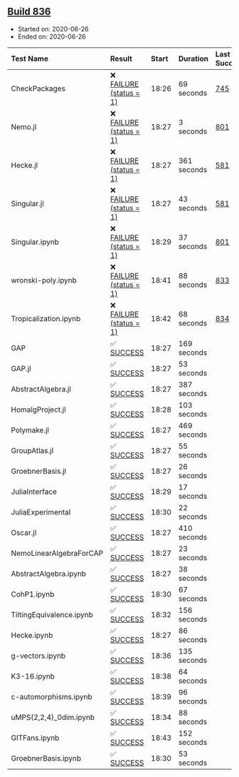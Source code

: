 ## [Build 836](https://oscarci.mathematik.uni-kl.de/job/oscar-julia-1.4/836/)

* Started on: 2020-06-26
* Ended on: 2020-06-26

| Test Name    | Result | Start | Duration | Last Success | First Failure |
|:-------------|:-------|:------|:---------|:-------------|:--------------|
| CheckPackages | ❌ [FAILURE (status = 1)](https://oscarci.mathematik.uni-kl.de/job/oscar-julia-1.4/836/artifact/logs/build-836/CheckPackages.log) | 18:26 | 69 seconds | [745](https://oscarci.mathematik.uni-kl.de/job/oscar-julia-1.4/745/) | [746](https://oscarci.mathematik.uni-kl.de/job/oscar-julia-1.4/746/) |
| Nemo.jl | ❌ [FAILURE (status = 1)](https://oscarci.mathematik.uni-kl.de/job/oscar-julia-1.4/836/artifact/logs/build-836/Nemo.jl.log) | 18:27 | 3 seconds | [801](https://oscarci.mathematik.uni-kl.de/job/oscar-julia-1.4/801/) | [802](https://oscarci.mathematik.uni-kl.de/job/oscar-julia-1.4/802/) |
| Hecke.jl | ❌ [FAILURE (status = 1)](https://oscarci.mathematik.uni-kl.de/job/oscar-julia-1.4/836/artifact/logs/build-836/Hecke.jl.log) | 18:27 | 361 seconds | [581](https://oscarci.mathematik.uni-kl.de/job/oscar-julia-1.4/581/) | [582](https://oscarci.mathematik.uni-kl.de/job/oscar-julia-1.4/582/) |
| Singular.jl | ❌ [FAILURE (status = 1)](https://oscarci.mathematik.uni-kl.de/job/oscar-julia-1.4/836/artifact/logs/build-836/Singular.jl.log) | 18:27 | 43 seconds | [581](https://oscarci.mathematik.uni-kl.de/job/oscar-julia-1.4/581/) | [582](https://oscarci.mathematik.uni-kl.de/job/oscar-julia-1.4/582/) |
| Singular.ipynb | ❌ [FAILURE (status = 1)](https://oscarci.mathematik.uni-kl.de/job/oscar-julia-1.4/836/artifact/logs/build-836/Singular.ipynb.log) | 18:29 | 37 seconds | [801](https://oscarci.mathematik.uni-kl.de/job/oscar-julia-1.4/801/) | [802](https://oscarci.mathematik.uni-kl.de/job/oscar-julia-1.4/802/) |
| wronski-poly.ipynb | ❌ [FAILURE (status = 1)](https://oscarci.mathematik.uni-kl.de/job/oscar-julia-1.4/836/artifact/logs/build-836/wronski-poly.ipynb.log) | 18:41 | 88 seconds | [833](https://oscarci.mathematik.uni-kl.de/job/oscar-julia-1.4/833/) | [834](https://oscarci.mathematik.uni-kl.de/job/oscar-julia-1.4/834/) |
| Tropicalization.ipynb | ❌ [FAILURE (status = 1)](https://oscarci.mathematik.uni-kl.de/job/oscar-julia-1.4/836/artifact/logs/build-836/Tropicalization.ipynb.log) | 18:42 | 68 seconds | [834](https://oscarci.mathematik.uni-kl.de/job/oscar-julia-1.4/834/) | [835](https://oscarci.mathematik.uni-kl.de/job/oscar-julia-1.4/835/) |
| GAP | ✅ [SUCCESS](https://oscarci.mathematik.uni-kl.de/job/oscar-julia-1.4/836/artifact/logs/build-836/GAP.log) | 18:27 | 169 seconds |  |  |
| GAP.jl | ✅ [SUCCESS](https://oscarci.mathematik.uni-kl.de/job/oscar-julia-1.4/836/artifact/logs/build-836/GAP.jl.log) | 18:27 | 53 seconds |  |  |
| AbstractAlgebra.jl | ✅ [SUCCESS](https://oscarci.mathematik.uni-kl.de/job/oscar-julia-1.4/836/artifact/logs/build-836/AbstractAlgebra.jl.log) | 18:27 | 387 seconds |  |  |
| HomalgProject.jl | ✅ [SUCCESS](https://oscarci.mathematik.uni-kl.de/job/oscar-julia-1.4/836/artifact/logs/build-836/HomalgProject.jl.log) | 18:28 | 103 seconds |  |  |
| Polymake.jl | ✅ [SUCCESS](https://oscarci.mathematik.uni-kl.de/job/oscar-julia-1.4/836/artifact/logs/build-836/Polymake.jl.log) | 18:27 | 469 seconds |  |  |
| GroupAtlas.jl | ✅ [SUCCESS](https://oscarci.mathematik.uni-kl.de/job/oscar-julia-1.4/836/artifact/logs/build-836/GroupAtlas.jl.log) | 18:27 | 55 seconds |  |  |
| GroebnerBasis.jl | ✅ [SUCCESS](https://oscarci.mathematik.uni-kl.de/job/oscar-julia-1.4/836/artifact/logs/build-836/GroebnerBasis.jl.log) | 18:27 | 26 seconds |  |  |
| JuliaInterface | ✅ [SUCCESS](https://oscarci.mathematik.uni-kl.de/job/oscar-julia-1.4/836/artifact/logs/build-836/JuliaInterface.log) | 18:29 | 17 seconds |  |  |
| JuliaExperimental | ✅ [SUCCESS](https://oscarci.mathematik.uni-kl.de/job/oscar-julia-1.4/836/artifact/logs/build-836/JuliaExperimental.log) | 18:30 | 22 seconds |  |  |
| Oscar.jl | ✅ [SUCCESS](https://oscarci.mathematik.uni-kl.de/job/oscar-julia-1.4/836/artifact/logs/build-836/Oscar.jl.log) | 18:27 | 410 seconds |  |  |
| NemoLinearAlgebraForCAP | ✅ [SUCCESS](https://oscarci.mathematik.uni-kl.de/job/oscar-julia-1.4/836/artifact/logs/build-836/NemoLinearAlgebraForCAP.log) | 18:27 | 23 seconds |  |  |
| AbstractAlgebra.ipynb | ✅ [SUCCESS](https://oscarci.mathematik.uni-kl.de/job/oscar-julia-1.4/836/artifact/logs/build-836/AbstractAlgebra.ipynb.log) | 18:27 | 38 seconds |  |  |
| CohP1.ipynb | ✅ [SUCCESS](https://oscarci.mathematik.uni-kl.de/job/oscar-julia-1.4/836/artifact/logs/build-836/CohP1.ipynb.log) | 18:30 | 67 seconds |  |  |
| TiltingEquivalence.ipynb | ✅ [SUCCESS](https://oscarci.mathematik.uni-kl.de/job/oscar-julia-1.4/836/artifact/logs/build-836/TiltingEquivalence.ipynb.log) | 18:32 | 156 seconds |  |  |
| Hecke.ipynb | ✅ [SUCCESS](https://oscarci.mathematik.uni-kl.de/job/oscar-julia-1.4/836/artifact/logs/build-836/Hecke.ipynb.log) | 18:27 | 86 seconds |  |  |
| g-vectors.ipynb | ✅ [SUCCESS](https://oscarci.mathematik.uni-kl.de/job/oscar-julia-1.4/836/artifact/logs/build-836/g-vectors.ipynb.log) | 18:36 | 135 seconds |  |  |
| K3-16.ipynb | ✅ [SUCCESS](https://oscarci.mathematik.uni-kl.de/job/oscar-julia-1.4/836/artifact/logs/build-836/K3-16.ipynb.log) | 18:38 | 64 seconds |  |  |
| c-automorphisms.ipynb | ✅ [SUCCESS](https://oscarci.mathematik.uni-kl.de/job/oscar-julia-1.4/836/artifact/logs/build-836/c-automorphisms.ipynb.log) | 18:39 | 96 seconds |  |  |
| uMPS(2,2,4)_0dim.ipynb | ✅ [SUCCESS](https://oscarci.mathematik.uni-kl.de/job/oscar-julia-1.4/836/artifact/logs/build-836/uMPS-2-2-4-_0dim.ipynb.log) | 18:34 | 88 seconds |  |  |
| GITFans.ipynb | ✅ [SUCCESS](https://oscarci.mathematik.uni-kl.de/job/oscar-julia-1.4/836/artifact/logs/build-836/GITFans.ipynb.log) | 18:43 | 152 seconds |  |  |
| GroebnerBasis.ipynb | ✅ [SUCCESS](https://oscarci.mathematik.uni-kl.de/job/oscar-julia-1.4/836/artifact/logs/build-836/GroebnerBasis.ipynb.log) | 18:30 | 53 seconds |  |  |
